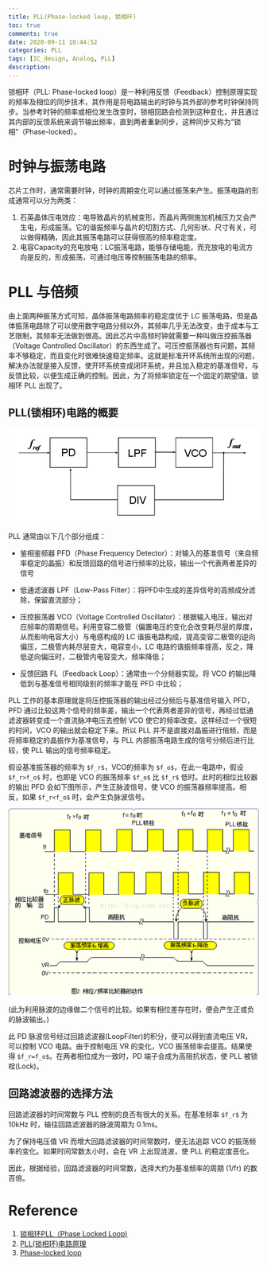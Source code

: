 ```yaml
---
title: PLL(Phase-locked loop, 锁相环)
toc: true
comments: true
date: 2020-09-11 18:44:52
categories: PLL
tags: [IC_design, Analog, PLL]
description:
---
```


锁相环（PLL: Phase-locked loop）是一种利用反馈（Feedback）控制原理实现的频率及相位的同步技术，其作用是将电路输出的时钟与其外部的参考时钟保持同步。当参考时钟的频率或相位发生改变时，锁相回路会检测到这种变化，并且通过其内部的反馈系统来调节输出频率，直到两者重新同步，这种同步又称为“锁相”（Phase-locked）。

<!--more-->

# 时钟与振荡电路

芯片工作时，通常需要时钟，时钟的周期变化可以通过振荡来产生。振荡电路的形成通常可以分为两类：

1. 石英晶体压电效应：电导致晶片的机械变形，而晶片两侧施加机械压力又会产生电，形成振荡。它的谐振频率与晶片的切割方式、几何形状、尺寸有关，可以做得精确，因此其振荡电路可以获得很高的频率稳定度。
2. 电容Capacity的充电放电：LC振荡电路，能够存储电能，而充放电的电流方向是反的，形成振荡，可通过电压等控制振荡电路的频率。

# PLL 与倍频

由上面两种振荡方式可知，晶体振荡电路频率的稳定度优于 LC 振荡电路，但是晶体振荡电路除了可以使用数字电路分频以外，其频率几乎无法改变，由于成本与工艺限制，其频率无法做到很高。因此芯片中高频时钟就需要一种叫做压控振荡器（Voltage Controlled Oscillator）的东西生成了。可压控振荡器也有问题，其频率不够稳定，而且变化时很难快速稳定频率。这就是标准开环系统所出现的问题，解决办法就是接入反馈，使开环系统变成闭环系统，并且加入稳定的基准信号，与反馈比较，以便生成正确的控制。因此，为了将频率锁定在一个固定的期望值，锁相环 PLL 出现了。

## PLL(锁相环)电路的概要

![Pll](PLL/Pll.png)

PLL 通常由以下几个部分组成：

- 鉴相鉴频器 PFD（Phase Frequency Detector）：对输入的基准信号（来自频率稳定的晶振）和反馈回路的信号进行频率的比较，输出一个代表两者差异的信号

- 低通滤波器 LPF（Low-Pass Filter）：将PFD中生成的差异信号的高频成分滤除，保留直流部分；

- 压控振荡器 VCO（Voltage Controlled Oscillator）：根据输入电压，输出对应频率的周期信号。利用变容二极管（偏置电压的变化会改变耗尽层的厚度，从而影响电容大小）与电感构成的 LC 谐振电路构成，提高变容二极管的逆向偏压，二极管内耗尽层变大，电容变小，LC 电路的谐振频率提高，反之，降低逆向偏压时，二极管内电容变大，频率降低；

- 反馈回路 FL（Feedback Loop）：通常由一个分频器实现。将 VCO 的输出降低到与基准信号相同级别的频率才能在 PFD 中比较；

PLL 工作的基本原理就是将压控振荡器的输出经过分频后与基准信号输入 PFD，PFD 通过比较这两个信号的频率差，输出一个代表两者差异的信号，再经过低通滤波器转变成一个直流脉冲电压去控制 VCO 使它的频率改变。这样经过一个很短的时间，VCO 的输出就会稳定下来。所以 PLL 并不是直接对晶振进行倍频，而是将频率稳定的晶振作为基准信号，与 PLL 内部振荡电路生成的信号分频后进行比较，使 PLL 输出的信号频率稳定。

假设基准振荡器的频率为 `$f_r$`，VCO的频率为 `$f_o$`，在此一电路中，假设 `$f_r>f_o$` 时，也即是 VCO 的振荡频率 `$f_o$` 比 `$f_r$` 低时。此时的相位比较器的输出 PFD 会如下图所示，产生正脉波信号，使 VCO 的振荡器频率提高。相反，如果 `$f_r<f_o$` 时，会产生负脉波信号。

![PFD](PLL/Center.png)

 (此为利用脉波的边缘做二个信号的比较。如果有相位差存在时，便会产生正或负的脉波输出。)

此 PD 脉波信号经过回路滤波器(LoopFilter)的积分，便可以得到直流电压 VR，可以控制 VCO 电路。由于控制电压 VR 的变化，VCO 振荡频率会提高。结果使得 `$f_r=f_o$`。在两者相位成为一致时，PD 端子会成为高阻抗状态，使 PLL 被锁栓(Lock)。

## 回路滤波器的选择方法

回路滤波器的时间常数与 PLL 控制的良否有很大的关系。在基准频率 `$f_r$` 为 10kHz 时，输往回路滤波器的脉波周期为 0.1ms。

为了保持电压值 VR 而增大回路滤波器的时间常数时，便无法追踪 VCO 的振荡频率的变化。如果时间常数太小时，会在 VR 上出现涟波，使 PLL 的稳定度恶化。

因此，根据经验，回路滤波器的时间常数，选择大约为基准频率的周期 (1/fr) 的数百倍。

# Reference

1. [锁相环PLL（Phase Locked Loop)](https://blog.csdn.net/u013754317/article/details/52799516)
2. [PLL(锁相环)电路原理](https://blog.csdn.net/leoufung/article/details/50268031)
3. [Phase-locked loop](https://en.wikipedia.org/wiki/Phase-locked_loop)

